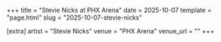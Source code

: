 +++
title = "Stevie Nicks at PHX Arena"
date = 2025-10-07
template = "page.html"
slug = "2025-10-07-stevie-nicks"

[extra]
artist = "Stevie Nicks"
venue = "PHX Arena"
venue_url = ""
+++
